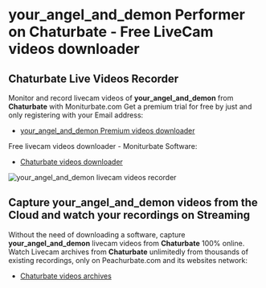 # your_angel_and_demon Performer on Chaturbate - Free LiveCam videos downloader

## Chaturbate Live Videos Recorder

Monitor and record livecam videos of **your_angel_and_demon** from **Chaturbate** with Moniturbate.com
Get a premium trial for free by just and only registering with your Email address:
* [your_angel_and_demon Premium videos downloader](https://moniturbate.com/request-demo-licence-key.html)

Free livecam videos downloader - Moniturbate Software:
* [Chaturbate videos downloader](https://moniturbate.com/moniturbate-download-software.html)

![your_angel_and_demon livecam videos recorder](https://peachurnet.com/templates/moniturbate-software.png)


## Capture your_angel_and_demon videos from the Cloud and watch your recordings on Streaming

Without the need of downloading a software, capture **your_angel_and_demon** livecam videos from **Chaturbate** 100% online.
Watch Livecam archives from **Chaturbate** unlimitedly from thousands of existing recordings, only on Peachurbate.com and its websites network:
* [Chaturbate videos archives](https://peachurnet.com/)